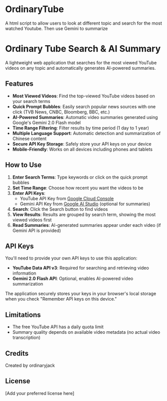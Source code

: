 # OrdinaryTube
A html script to allow users to look at different topic and search for the most watched Youtube.  Then use Gemini to summarize


# Ordinary Tube Search & AI Summary

A lightweight web application that searches for the most viewed YouTube videos on any topic and automatically generates AI-powered summaries.

## Features

- **Most Viewed Videos**: Find the top-viewed YouTube videos based on your search terms
- **Quick Prompt Bubbles**: Easily search popular news sources with one click (TVB News, CNBC, Bloomberg, BBC, etc.)
- **AI-Powered Summaries**: Automatic video summaries generated using Google's Gemini 2.0 Flash model
- **Time Range Filtering**: Filter results by time period (1 day to 1 year)
- **Multiple Language Support**: Automatic detection and summarization of Chinese content
- **Secure API Key Storage**: Safely store your API keys on your device
- **Mobile-Friendly**: Works on all devices including phones and tablets

## How to Use

1. **Enter Search Terms**: Type keywords or click on the quick prompt bubbles
2. **Set Time Range**: Choose how recent you want the videos to be
3. **Enter API Keys**: 
   - YouTube API Key from [Google Cloud Console](https://console.cloud.google.com/)
   - Gemini API Key from [Google AI Studio](https://aistudio.google.com/app/apikey) (optional for summaries)
4. **Search**: Click the Search button to find videos
5. **View Results**: Results are grouped by search term, showing the most viewed videos first
6. **Read Summaries**: AI-generated summaries appear under each video (if Gemini API is provided)

## API Keys

You'll need to provide your own API keys to use this application:

- **YouTube Data API v3**: Required for searching and retrieving video information
- **Gemini 2.0 Flash API**: Optional, enables AI-powered video summarization

The application securely stores your keys in your browser's local storage when you check "Remember API keys on this device."

## Limitations

- The free YouTube API has a daily quota limit
- Summary quality depends on available video metadata (no actual video transcription)

## Credits

Created by ordinaryjack

## License

[Add your preferred license here]
